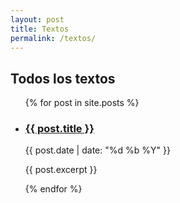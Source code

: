 ```yaml
---
layout: post
title: Textos
permalink: /textos/
---
```


<h2>Todos los textos</h2>
<ul>
  {% for post in site.posts %}
    <li>
      <h3><a href="{{ post.url }}">{{ post.title }}</a></h3>
      <p>{{ post.date | date: "%d %b %Y" }}</p>
      <p>{{ post.excerpt }}</p>
    </li>
  {% endfor %}
</ul>
